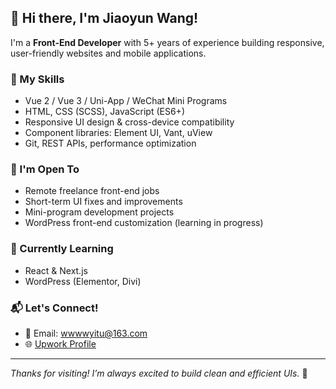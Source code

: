 ## 👋 Hi there, I'm Jiaoyun Wang!

I'm a **Front-End Developer** with 5+ years of experience building responsive, user-friendly websites and mobile applications.

### 🧩 My Skills

*   Vue 2 / Vue 3 / Uni-App / WeChat Mini Programs
*   HTML, CSS (SCSS), JavaScript (ES6+)
*   Responsive UI design & cross-device compatibility
*   Component libraries: Element UI, Vant, uView
*   Git, REST APIs, performance optimization

### 💼 I'm Open To

*   Remote freelance front-end jobs
*   Short-term UI fixes and improvements
*   Mini-program development projects
*   WordPress front-end customization (learning in progress)

### 🌱 Currently Learning

*   React & Next.js
*   WordPress (Elementor, Divi)

### 📬 Let's Connect!

*   📮 Email: <wwwwyitu@163.com>
*   🌐 [Upwork Profile](https://www.upwork.com/freelancers/\~016b3ba1e89707c8c9)

***

*Thanks for visiting! I’m always excited to build clean and efficient UIs.* 🎯


